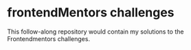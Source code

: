 # frontendMentors challenges
This follow-along repository would contain my solutions to the Frontendmentors challenges.
